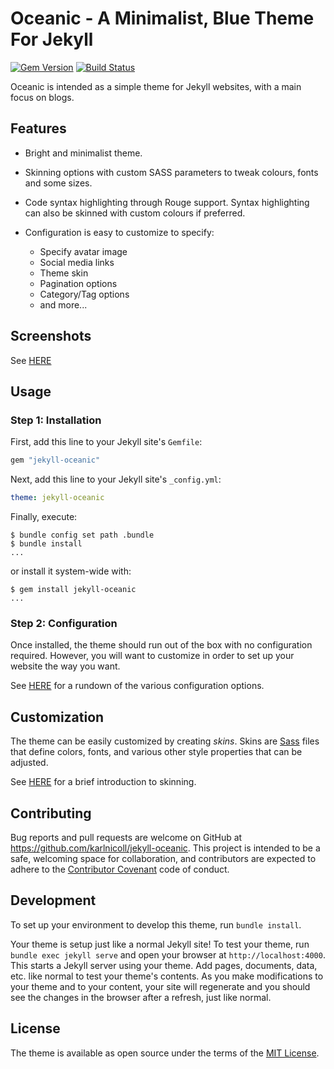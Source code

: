 # Oceanic - A Minimalist, Blue Theme For Jekyll

[![Gem Version](https://badge.fury.io/rb/jekyll-oceanic.svg)](https://badge.fury.io/rb/jekyll-oceanic)
[![Build Status](https://travis-ci.org/karlnicoll/jekyll-oceanic.svg?branch=master)](https://travis-ci.org/karlnicoll/jekyll-oceanic)

Oceanic is intended as a simple theme for Jekyll websites, with a main focus
on blogs.

## Features

* Bright and minimalist theme.
* Skinning options with custom SASS parameters to tweak colours, fonts and some
  sizes.
* Code syntax highlighting through Rouge support. Syntax highlighting can also
  be skinned with custom colours if preferred.
* Configuration is easy to customize to specify:

  * Specify avatar image
  * Social media links
  * Theme skin
  * Pagination options
  * Category/Tag options
  * and more...

## Screenshots

See [HERE](SCREENSHOTS.md)

## Usage

### Step 1: Installation

First, add this line to your Jekyll site's `Gemfile`:

```ruby
gem "jekyll-oceanic"
```

Next, add this line to your Jekyll site's `_config.yml`:

```yaml
theme: jekyll-oceanic
```

Finally, execute:

```shell
$ bundle config set path .bundle
$ bundle install
...
```

or install it system-wide with:

```shell
$ gem install jekyll-oceanic
...
```

### Step 2: Configuration

Once installed, the theme should run out of the box with no configuration
required. However, you will want to customize in order to set up your website
the way you want.

See [HERE](CONFIGURATION.md) for a rundown of the various configuration
options.

## Customization

The theme can be easily customized by creating *skins*. Skins are
[Sass](https://sass-lang.com/) files that define colors, fonts, and various
other style properties that can be adjusted.

See [HERE](SKINNING.md) for a brief introduction to skinning.

## Contributing

Bug reports and pull requests are welcome on GitHub at
https://github.com/karlnicoll/jekyll-oceanic. This project is intended to be a
safe, welcoming space for collaboration, and contributors are expected to
adhere to the [Contributor Covenant](http://contributor-covenant.org) code of
conduct.

## Development

To set up your environment to develop this theme, run `bundle install`.

Your theme is setup just like a normal Jekyll site! To test your theme, run
`bundle exec jekyll serve` and open your browser at `http://localhost:4000`.
This starts a Jekyll server using your theme. Add pages, documents, data, etc.
like normal to test your theme's contents. As you make modifications to your
theme and to your content, your site will regenerate and you should see the
changes in the browser after a refresh, just like normal.

## License

The theme is available as open source under the terms of the
[MIT License](https://opensource.org/licenses/MIT).
